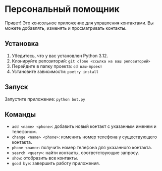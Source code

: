 # Персональный помощник

Привет! Это консольное приложение для управления контактами. Вы можете добавлять, изменять и просматривать контакты.

## Установка

1. Убедитесь, что у вас установлен Python 3.12.
2. Клонируйте репозиторий: `git clone <ссылка на ваш репозиторий>`
3. Перейдите в папку проекта: `cd ваш-проект`
4. Установите зависимости: `poetry install`

## Запуск

Запустите приложение: `python bot.py`

## Команды

- `add <name> <phone>`: добавить новый контакт с указанным именем и телефоном.
- `change <name> <phone>`: изменить номер телефона у существующего контакта.
- `phone <name>`: получить номер телефона для указанного контакта.
- `search <query>`: найти контакты, соответствующие запросу.
- `show`: отобразить все контакты.
- `good bye`: завершить работу приложения.



